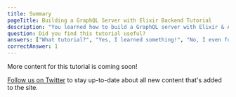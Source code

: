```yaml
---
title: Summary
pageTitle: Building a GraphQL Server with Elixir Backend Tutorial
description: "You learned how to build a GraphQL server with Elixir & Absinthe and best practices for filters, authentication, pagination and subscriptions."
question: Did you find this tutorial useful?
answers: ["What tutorial?", "Yes, I learned something!", "No, I even forgot what I knew before!", "Fish!"]
correctAnswer: 1
---
```


More content for this tutorial is coming soon! 

[Follow us on Twitter](https://twitter.com/graphcool) to stay up-to-date about all new content that's added to the site.
